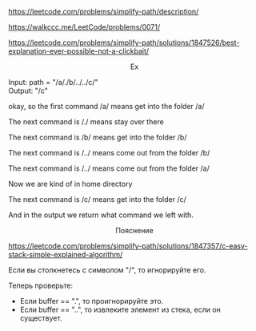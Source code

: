 https://leetcode.com/problems/simplify-path/description/

https://walkccc.me/LeetCode/problems/0071/

https://leetcode.com/problems/simplify-path/solutions/1847526/best-explanation-ever-possible-not-a-clickbait/

<p align="center">Ex</p>

Input: path = "/a/./b/../../c/"  
Output: "/c"

okay, so the first command /a/ means get into the folder /a/

The next command is /./ means stay over there

The next command is /b/ means get into the folder /b/

The next command is /../ means come out from the folder /b/

The next command is /../ means come out from the folder /a/

Now we are kind of in home directory

The next command is /c/ means get into the folder /c/

And in the output we return what command we left with.

<p align="center">Пояснение</p>

https://leetcode.com/problems/simplify-path/solutions/1847357/c-easy-stack-simple-explained-algorithm/

Если вы столкнетесь с символом "/", то игнорируйте его.  

Теперь проверьте:  
- Если buffer == ".", то проигнорируйте это.  
- Если buffer == "..", то извлеките элемент из стека, если он существует.
